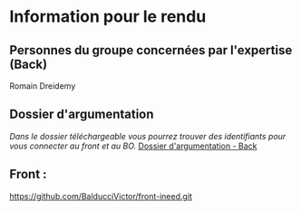 # Information pour le rendu

## Personnes du groupe concernées par l'expertise (Back)
Romain Dreidemy

## Dossier d'argumentation

*Dans le dossier téléchargeable vous pourrez trouver des identifiants pour vous connecter au front et au BO.*
[Dossier d'argumentation - Back](https://drive.google.com/open?id=15EM3Y0_h6lVFKutQsi41hRXxCuMjxNv6)

## Front :
https://github.com/BalducciVictor/front-ineed.git
